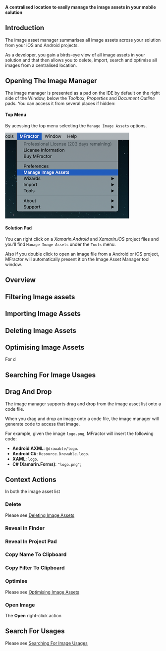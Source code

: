 **A centralised location to easily manage the image assets in your mobile solution**

## Introduction

The image asset manager summarises all image assets across your solution from your iOS and Android projects.

As a developer, you gain a birds-eye view of all image assets in your solution and that then allows you to delete, import, search and optimise all images from a centralised location.

## Opening The Image Manager
The image manager is presented as a pad on the IDE by default on the right side of the Window, below the _Toolbox_, _Properties_ and _Document Outline_ pads. You can access it from several places if hidden:

#### Top Menu
By acessing the top menu selecting the `Manage Image Assets` options.

![Opening the Image Asset Manager from the top menu](/img/image-management/manage-images-top-menu.png)

#### Solution Pad
You can right click on a _Xamarin.Android_ and _Xamarin.iOS_ project files and you'll find `Manage Image Assets` under the `Tools` menu.

Also if you double click to open an image file from a Android or iOS project, MFractor will automatically present it on the Image Asset Manager tool window.

###

## Overview

## Filtering Image assets

## Importing Image Assets

## Deleting Image Assets

## Optimising Image Assets

For d

## Searching For Image Usages

## Drag And Drop

The image manager supports drag and drop from the image asset list onto a code file.

When you drag and drop an image onto a code file, the image manager will generate code to access that image.

For example, given the image `logo.png`, MFractor will insert the following code:

 * **Android AXML**: `@drawable/logo`.
 * **Android C#**: `Resource.Drawable.logo`.
 * **XAML**: `logo`.
 * **C# (Xamarin.Forms)**: `"logo.png"`;

## Context Actions

In both the image asset list

### Delete

Please see [Deleting Image Assets](#deleting-image-assets)

### Reveal In Finder

### Reveal In Project Pad

### Copy Name To Clipboard

### Copy Filter To Clipboard

### Optimise

Please see [Optimising Image Assets](#optimising-image-assets)

### Open Image

The **Open** right-click action

## Search For Usages

Please see [Searching For Image Usages](#searching-for-image-usages)
